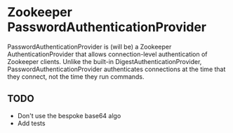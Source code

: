 Zookeeper PasswordAuthenticationProvider
========================================

PasswordAuthenticationProvider is (will be) a Zookeeper
AuthenticationProvider that allows connection-level authentication of
Zookeeper clients. Unlike the built-in DigestAuthenticationProvider,
PasswordAuthenticationProvider authenticates connections at the time that they
connect, not the time they run commands.

TODO
----

* Don't use the bespoke base64 algo
* Add tests

